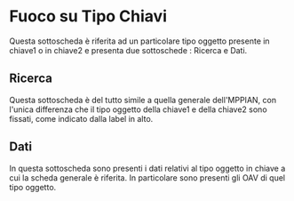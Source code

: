 # Fuoco su Tipo Chiavi

Questa sottoscheda è riferita ad un particolare tipo oggetto presente in chiave1 o in chiave2 e presenta due sottoschede :  Ricerca e Dati.

## Ricerca
Questa sottoscheda è del tutto simile a quella generale dell'MPPIAN, con l'unica differenza che il tipo oggetto della chiave1 e della chiave2 sono fissati, come indicato dalla label in alto.

## Dati
In questa sottoscheda sono presenti i dati relativi al tipo oggetto in chiave a cui la scheda generale è riferita. In particolare sono presenti gli OAV di quel tipo oggetto.
